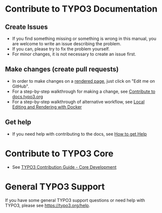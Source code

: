 # Contribute to TYPO3 Documentation

## Create Issues

* If you find something missing or something is wrong in this manual, you are welcome to write an issue describing the problem. 
* If you can, please try to fix the problem yourself. 
* For minor changes, it is not necessary to create an issue first. 

## Make changes (create pull requests)

* In order to make changes on a [rendered page](https://docs.typo3.org/typo3cms/InstallationGuide/), just click on "Edit me on GitHub".
* For a step-by-step walkthrough for making a change, see [Contribute to docs.typo3.org](https://docs.typo3.org/typo3cms/HowToDocument/WritingDocsOfficial/Index.html)
* For a step-by-step walkthrough of alternative workflow, see [Local Editing and Rendering with Docker](https://docs.typo3.org/typo3cms/HowToDocument/WritingDocsOfficial/LocalEditing.html)

## Get help

* If you need help with contributing to the docs, see [How to get Help](https://docs.typo3.org/typo3cms/HowToDocument/HowToGetHelp.html)

# Contribute to TYPO3 Core

* See [TYPO3 Contribution Guide - Core Development](https://docs.typo3.org/typo3cms/ContributionWorkflowGuide/)

# General TYPO3 Support

If you have some general TYPO3 support questions or need help with TYPO3, please see https://typo3.org/help.
